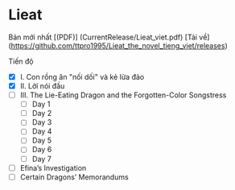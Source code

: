 # Lieat

Bản mới nhất [(PDF)] (CurrentRelease/Lieat_viet.pdf)
[Tải về] (https://github.com/ttpro1995/Lieat_the_novel_tieng_viet/releases)


Tiến độ <br>
- [X] I. Con rồng ăn "nối dối" và kẻ lừa đảo
- [X] II. Lời nói đầu
- [ ] III. The Lie-Eating Dragon and the Forgotten-Color Songstress
    - [ ] Day 1
    - [ ] Day 2
    - [ ] Day 3
    - [ ] Day 4
    - [ ] Day 5
    - [ ] Day 6
    - [ ] Day 7
- [ ] Efina’s Investigation
- [ ] Certain Dragons’ Memorandums
